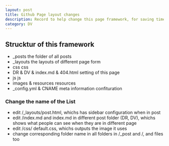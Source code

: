 ```yaml
---
layout: post
title: Github Page layout changes
description: Record to help change this page framework, for saving time in future
category: DV
---
```


## Strucktur of this framework

* _posts 
the folder of all posts
* _layouts
the layouts of different page form
* css 
css
* DR & DV & index.md & 404.html 
setting of this page
* js 
js
* images & resources 
resources
* _config.yml & CNAME
meta information confituration

### Change the name of the List

* edit /_layouts/post.html, whichs has sidebar configuration when in post
* edit /index.md and index.md in different post folder (DR, DV), whichs shows what people can see when they are in different page
* edit /css/ default.css, whichs outputs the image it uses
* change corresponding folder name in all folders in /_post and /, and files too
